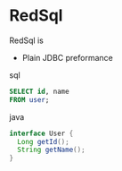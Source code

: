 RedSql
========

RedSql is 

* Plain JDBC preformance 

sql
```sql
SELECT id, name
FROM user;
```

java
```java
interface User {
  Long getId();
  String getName();
}
```
